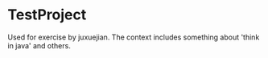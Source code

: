 TestProject
===========

Used for exercise by juxuejian.
The context includes something about 'think in java' and others.